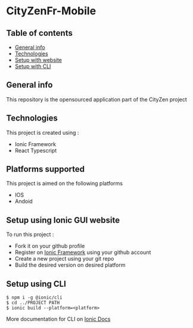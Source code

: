 # CityZenFr-Mobile

## Table of contents
* [General info](#general-info)
* [Technologies](#technologies)
* [Setup with website](#setup-using-ionic-gui-website)
* [Setup with CLI](#setup-using-cli)

## General info
This repository is the opensourced application part of the CityZen project
	
## Technologies
This project is created using :
* Ionic Framework
* React Typescript

## Platforms supported 
This project is aimed on the following platforms
* IOS
* Andoid 
 
## Setup using Ionic GUI website
To run this project :

* Fork it on your github profile
* Register on [Ionic Framework](https://ionicframework.com) using your github account
* Create a new project using your git repo
* Build the desired version on desired platform

## Setup using CLI 
```
$ npm i -g @ionic/cli
$ cd ../PROJECT PATH
$ ionic build --platform=<platform>
```
More documentation for CLI on [Ionic Docs](https://ionicframework.com/docs/cli)
